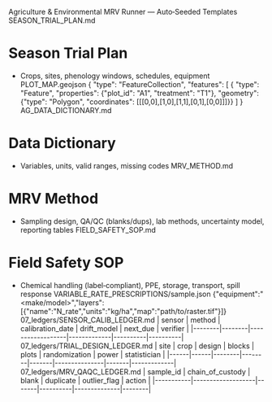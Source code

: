 Agriculture & Environmental MRV Runner — Auto‑Seeded Templates
SEASON_TRIAL_PLAN.md
# Season Trial Plan
- Crops, sites, phenology windows, schedules, equipment
PLOT_MAP.geojson
{
  "type": "FeatureCollection",
  "features": [
    { "type": "Feature", "properties": {"plot_id": "A1", "treatment": "T1"}, "geometry": {"type": "Polygon", "coordinates": [[[0,0],[1,0],[1,1],[0,1],[0,0]]]}}
  ]
}
AG_DATA_DICTIONARY.md
# Data Dictionary
- Variables, units, valid ranges, missing codes
MRV_METHOD.md
# MRV Method
- Sampling design, QA/QC (blanks/dups), lab methods, uncertainty model, reporting tables
FIELD_SAFETY_SOP.md
# Field Safety SOP
- Chemical handling (label‑compliant), PPE, storage, transport, spill response
VARIABLE_RATE_PRESCRIPTIONS/sample.json
{"equipment":"<make/model>","layers":[{"name":"N_rate","units":"kg/ha","map":"path/to/raster.tif"}]}
07_ledgers/SENSOR_CALIB_LEDGER.md
| sensor | method | calibration_date | drift_model | next_due | verifier |
|--------|--------|------------------|-------------|----------|----------|
07_ledgers/TRIAL_DESIGN_LEDGER.md
| site | crop | design | blocks | plots | randomization | power | statistician |
|------|------|--------|--------|-------|---------------|-------|-------------|
07_ledgers/MRV_QAQC_LEDGER.md
| sample_id | chain_of_custody | blank | duplicate | outlier_flag | action |
|-----------|-------------------|-------|----------|--------------|--------|

